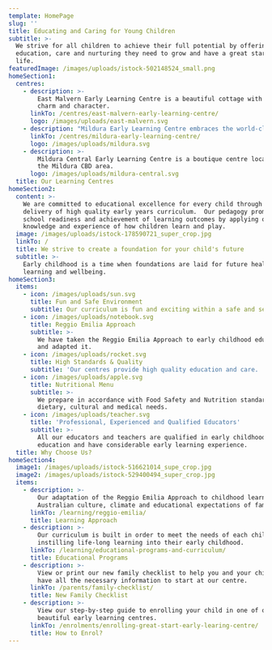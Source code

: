 ```yaml
---
template: HomePage
slug: ''
title: Educating and Caring for Young Children
subtitle: >-
  We strive for all children to achieve their full potential by offering the
  education, care and nurturing they need to grow and have a great start in
  life.
featuredImage: /images/uploads/istock-502148524_small.png
homeSection1:
  centres:
    - description: >-
        East Malvern Early Learning Centre is a beautiful cottage with lots of
        charm and character.
      linkTo: /centres/east-malvern-early-learning-centre/
      logo: /images/uploads/east-malvern.svg
    - description: "Mildura Early Learning Centre embraces the world-class educational approach,\_Reggio Emilia."
      linkTo: /centres/mildura-early-learning-centre/
      logo: /images/uploads/mildura.svg
    - description: >-
        Mildura Central Early Learning Centre is a boutique centre located in
        the Mildura CBD area.
      logo: /images/uploads/mildura-central.svg
  title: Our Learning Centres
homeSection2:
  content: >-
    We are committed to educational excellence for every child through the
    delivery of high quality early years curriculum.  Our pedagogy promotes
    school readiness and achievement of learning outcomes by applying our
    knowledge and experience of how children learn and play.
  image: /images/uploads/istock-178590721_super_crop.jpg
  linkTo: /
  title: We strive to create a foundation for your child's future
  subtitle: >-
    Early childhood is a time when foundations are laid for future health,
    learning and wellbeing.
homeSection3:
  items:
    - icon: /images/uploads/sun.svg
      title: Fun and Safe Environment
      subtitle: Our curriculum is fun and exciting within a safe and secure environment.
    - icon: /images/uploads/notebook.svg
      title: Reggio Emilia Approach
      subtitle: >-
        We have taken the Reggio Emilia Approach to early childhood education
        and adapted it.
    - icon: /images/uploads/rocket.svg
      title: High Standards & Quality
      subtitle: 'Our centres provide high quality education and care. '
    - icon: /images/uploads/apple.svg
      title: Nutritional Menu
      subtitle: >-
        We prepare in accordance with Food Safety and Nutrition standards plus
        dietary, cultural and medical needs.
    - icon: /images/uploads/teacher.svg
      title: 'Professional, Experienced and Qualified Educators'
      subtitle: >-
        All our educators and teachers are qualified in early childhood
        education and have considerable early learning experience.
  title: Why Choose Us?
homeSection4:
  image1: /images/uploads/istock-516621014_supe_crop.jpg
  image2: /images/uploads/istock-529400494_super_crop.jpg
  items:
    - description: >-
        Our adaptation of the Reggio Emilia Approach to childhood learning suits
        Australian culture, climate and educational expectations of families.
      linkTo: /learning/reggio-emilia/
      title: Learning Approach
    - description: >-
        Our curriculum is built in order to meet the needs of each child while
        instilling life-long learning into their early childhood.
      linkTo: /learning/educational-programs-and-curriculum/
      title: Educational Programs
    - description: >-
        View or print our new family checklist to help you and your children
        have all the necessary information to start at our centre.
      linkTo: /parents/family-checklist/
      title: New Family Checklist
    - description: >-
        View our step-by-step guide to enrolling your child in one of our
        beautiful early learning centres.
      linkTo: /enrolments/enrolling-great-start-early-learing-centre/
      title: How to Enrol?
---
```


